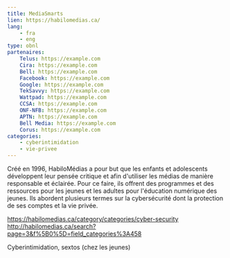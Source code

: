 ```yaml
---
title: MediaSmarts
lien: https://habilomedias.ca/
lang:
    - fra
    - eng
type: obnl
partenaires:
    Telus: https://example.com
    Cira: https://example.com
    Bell: https://example.com
    Facebook: https://example.com
    Google: https://example.com
    TekSavvy: https://example.com
    Wattpad: https://example.com
    CCSA: https://example.com
    ONF-NFB: https://example.com
    APTN: https://example.com
    Bell Media: https://example.com
    Corus: https://example.com
categories:
    - cyberintimidation
    - vie-privee
---
```

Créé en 1996, HabiloMédias a pour but que les enfants et adolescents développent leur pensée critique et afin d'utiliser les médias de manière responsable et éclairée. Pour ce faire, ils offrent des programmes et des ressources pour les jeunes et les adultes pour l'éducation numérique des jeunes. Ils abordent plusieurs termes sur la cybersécurité dont la protection de ses comptes et la vie privée.

https://habilomedias.ca/category/categories/cyber-security
http://habilomedias.ca/search?page=3&f%5B0%5D=field_categories%3A458

Cyberintimidation, sextos (chez les jeunes)
